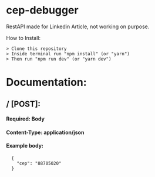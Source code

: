 # cep-debugger

RestAPI made for Linkedin Article, not working on purpose.

How to Install:
```
> Clone this repository
> Inside terminal run "npm install" (or "yarn")
> Then run "npm run dev" (or "yarn dev")
```

# Documentation:

## / [POST]:

#### Required: Body
#### Content-Type: application/json

#### Example body:
```
  {
    "cep": "88705020"
  }
```
